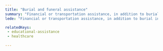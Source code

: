 ```yaml
---
title: "Burial and funeral assistance"
summary: "Financial or transportation assistance, in addition to burial in a VA national cemetery and memorials for some deceased veterans."
lede: "Financial or transportation assistance, in addition to burial in a VA national cemetery and memorials for some deceased veterans."

relatedKeys:
 - educational-assistance
 - healthcare
 
---
```

